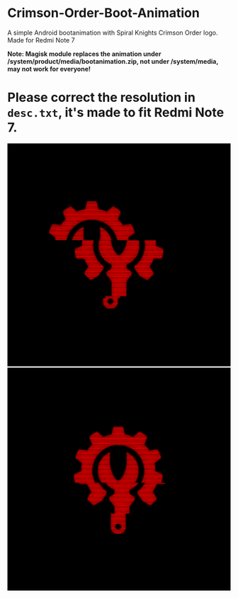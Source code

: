 # Crimson-Order-Boot-Animation
A simple Android bootanimation with Spiral Knights Crimson Order logo. Made for Redmi Note 7

**Note: Magisk module replaces the animation under /system/product/media/bootanimation.zip, not under /system/media, may not work for everyone!**

# Please correct the resolution in `desc.txt`, it's made to fit Redmi Note 7.

![](https://raw.githubusercontent.com/Crowfunder/Crimson-Order-Boot-Animation/main/images/part0.gif)
![](https://raw.githubusercontent.com/Crowfunder/Crimson-Order-Boot-Animation/main/images/part1.gif)
